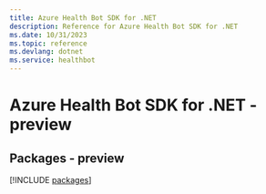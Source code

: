 ```yaml
---
title: Azure Health Bot SDK for .NET
description: Reference for Azure Health Bot SDK for .NET
ms.date: 10/31/2023
ms.topic: reference
ms.devlang: dotnet
ms.service: healthbot
---
```

# Azure Health Bot SDK for .NET - preview
## Packages - preview
[!INCLUDE [packages](health-bot-index.md)]